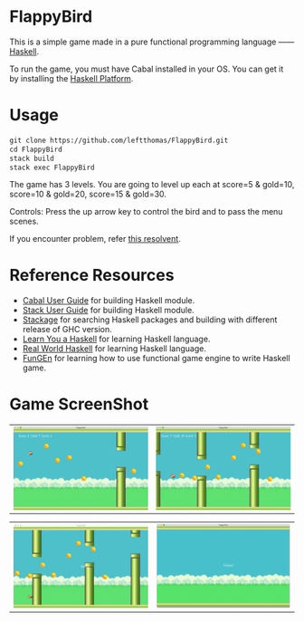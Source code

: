 # FlappyBird

This is a simple game made in a pure functional programming language —— [Haskell](https://www.haskell.org).

To run the game, you must have Cabal installed in your OS. You can get it by installing the [Haskell Platform](https://www.haskell.org/platform/). 

# Usage
```
git clone https://github.com/leftthomas/FlappyBird.git
cd FlappyBird
stack build
stack exec FlappyBird
```
The game has 3 levels. You are going to level up each at score=5 & gold=10, score=10 & gold=20, score=15 & gold=30.

Controls: Press the up arrow key to control the bird and to pass the menu scenes.

If you encounter problem, refer [this resolvent](https://github.com/BasicCoder/Haskell-Learning/blob/master/FixBuildFlappyBirdError.md).

# Reference Resources
- [Cabal User Guide](https://www.haskell.org/cabal/users-guide/) for building Haskell module.
- [Stack User Guide](https://github.com/commercialhaskell/stack/blob/master/doc/GUIDE.md) for building Haskell module.
- [Stackage](https://www.stackage.org) for searching Haskell packages and building with different release of GHC version.
- [Learn You a Haskell](http://learnyouahaskell.com) for learning Haskell language.
- [Real World Haskell](http://book.realworldhaskell.org/read/) for learning Haskell language.
- [FunGEn](http://fungen.joyful.com) for learning how to use functional game engine to write Haskell game.

# Game ScreenShot
<table>
  <tr>
    <td>
     <img src="screenshot/1.png"/>
    </td>
    <td>
     <img src="screenshot/2.png"/>
    </td>
  </tr>
</table>
<table>
  <tr>
    <td>
     <img src="screenshot/3.png"/>
    </td>
    <td>
     <img src="screenshot/4.png"/>
    </td>
  </tr>
</table>